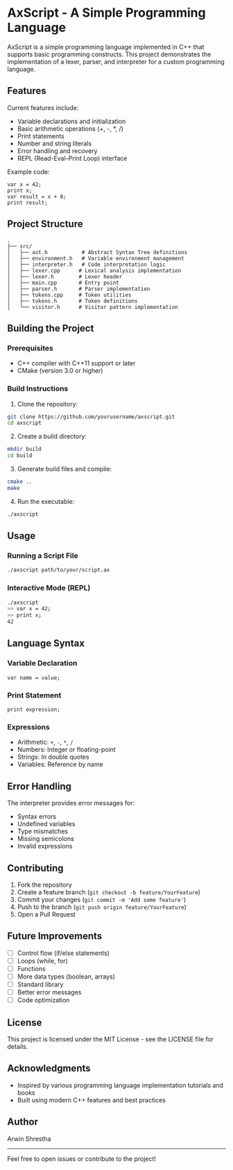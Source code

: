 # AxScript - A Simple Programming Language

AxScript is a simple programming language implemented in C++ that supports basic programming constructs. This project demonstrates the implementation of a lexer, parser, and interpreter for a custom programming language.

## Features

Current features include:
- Variable declarations and initialization
- Basic arithmetic operations (+, -, *, /)
- Print statements
- Number and string literals
- Error handling and recovery
- REPL (Read-Eval-Print Loop) interface

Example code:
```
var x = 42;
print x;
var result = x + 8;
print result;
```

## Project Structure

```
.
├── src/
│   ├── ast.h           # Abstract Syntax Tree definitions
│   ├── environment.h   # Variable environment management
│   ├── interpreter.h   # Code interpretation logic
│   ├── lexer.cpp      # Lexical analysis implementation
│   ├── lexer.h        # Lexer header
│   ├── main.cpp       # Entry point
│   ├── parser.h       # Parser implementation
│   ├── tokens.cpp     # Token utilities
│   ├── tokens.h       # Token definitions
│   └── visitor.h      # Visitor pattern implementation
```

## Building the Project

### Prerequisites
- C++ compiler with C++11 support or later
- CMake (version 3.0 or higher)

### Build Instructions

1. Clone the repository:
```bash
git clone https://github.com/yourusername/axscript.git
cd axscript
```

2. Create a build directory:
```bash
mkdir build
cd build
```

3. Generate build files and compile:
```bash
cmake ..
make
```

4. Run the executable:
```bash
./axscript
```

## Usage

### Running a Script File
```bash
./axscript path/to/your/script.ax
```

### Interactive Mode (REPL)
```bash
./axscript
>> var x = 42;
>> print x;
42
```

## Language Syntax

### Variable Declaration
```
var name = value;
```

### Print Statement
```
print expression;
```

### Expressions
- Arithmetic: `+`, `-`, `*`, `/`
- Numbers: Integer or floating-point
- Strings: In double quotes
- Variables: Reference by name

## Error Handling

The interpreter provides error messages for:
- Syntax errors
- Undefined variables
- Type mismatches
- Missing semicolons
- Invalid expressions

## Contributing

1. Fork the repository
2. Create a feature branch (`git checkout -b feature/YourFeature`)
3. Commit your changes (`git commit -m 'Add some feature'`)
4. Push to the branch (`git push origin feature/YourFeature`)
5. Open a Pull Request

## Future Improvements

- [ ] Control flow (if/else statements)
- [ ] Loops (while, for)
- [ ] Functions
- [ ] More data types (boolean, arrays)
- [ ] Standard library
- [ ] Better error messages
- [ ] Code optimization

## License

This project is licensed under the MIT License - see the LICENSE file for details.

## Acknowledgments

- Inspired by various programming language implementation tutorials and books
- Built using modern C++ features and best practices

## Author

Arwin Shrestha

---
Feel free to open issues or contribute to the project!
